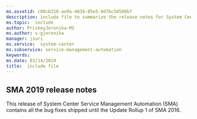 ```yaml
---
ms.assetid: c80cb318-ae9a-4034-85e5-9d7bc56506b7
description: include file to summarize the release notes for System Center 2019 - Service Management Automation
ms.topic:  include
author: PriskeyJeronika-MS
ms.author: v-gjeronika
manager: jsuri
ms.service:  system-center
ms.subservice: service-management-automation
keywords:
ms.date: 03/14/2019
title:  include file
---
```


## SMA 2019 release notes

This release of System Center Service Management Automation (SMA) contains all the bug fixes shipped until the Update Rollup 1 of SMA 2016.
